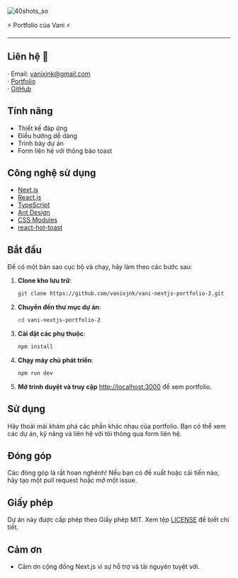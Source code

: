 ![40shots_so](https://i.imgur.com/x5EaGA2.png)

⚡ Portfolio của Vani ⚡

-------------------------------------------------------------------------------------------------------------------------------------------------------------------------------------------------------------------------------------------------------------------------------------------------------------------------------

## Liên hệ 🤠

· Email: vanixjnk@gmail.com <br>
· [Portfolio](https://vanixjnk.dev) <br>
· [GitHub](https://github.com/vanixjnk)

## Tính năng

- Thiết kế đáp ứng
- Điều hướng dễ dàng
- Trình bày dự án
- Form liên hệ với thông báo toast

## Công nghệ sử dụng

- [Next.js](https://nextjs.org/)
- [React.js](https://reactjs.org/)
- [TypeScript](https://www.typescriptlang.org/)
- [Ant Design](https://ant.design/)
- [CSS Modules](https://github.com/css-modules/css-modules)
- [react-hot-toast](https://react-hot-toast.com/)


## Bắt đầu

Để có một bản sao cục bộ và chạy, hãy làm theo các bước sau:

1. **Clone kho lưu trữ**:

   ```bash
   git clone https://github.com/vanixjnk/vani-nextjs-portfolio-2.git
   ```

2. **Chuyển đến thư mục dự án**:

   ```bash
   cd vani-nextjs-portfolio-2
   ```

3. **Cài đặt các phụ thuộc**:

   ```bash
   npm install
   ```

4. **Chạy máy chủ phát triển**:

   ```bash
   npm run dev
   ```

5. **Mở trình duyệt và truy cập** [http://localhost:3000](http://localhost:3000) để xem portfolio.

## Sử dụng

Hãy thoải mái khám phá các phần khác nhau của portfolio. Bạn có thể xem các dự án, kỹ năng và liên hệ với tôi thông qua form liên hệ.

## Đóng góp

Các đóng góp là rất hoan nghênh! Nếu bạn có đề xuất hoặc cải tiến nào, hãy tạo một pull request hoặc mở một issue.

## Giấy phép

Dự án này được cấp phép theo Giấy phép MIT. Xem tệp [LICENSE](LICENSE) để biết chi tiết.

## Cảm ơn

- Cảm ơn cộng đồng Next.js vì sự hỗ trợ và tài nguyên tuyệt vời.
